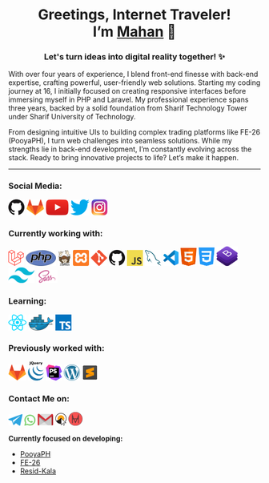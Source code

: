 <h1 align="center">Greetings, Internet Traveler! <br> I’m <a href="https://mahanman.ir">Mahan</a> 🚀</h1>
<h3 align="center">Let's turn ideas into digital reality together! ✨</h3>



<!-- Transforming Ideas into Digital Magic ! -->

With over four years of experience, I blend front-end finesse with back-end expertise, crafting powerful, user-friendly web solutions. Starting my coding journey at 16, I initially focused on creating responsive interfaces before immersing myself in PHP and Laravel. My professional experience spans three years, backed by a solid foundation from Sharif Technology Tower under Sharif University of Technology.

From designing intuitive UIs to building complex trading platforms like FE-26 (PooyaPH), I turn web challenges into seamless solutions. While my strengths lie in back-end development, I’m constantly evolving across the stack. Ready to bring innovative projects to life? Let’s make it happen.






---

<h3 align="left">Social Media:</h3>

[![GitHub](icons/github.png)](https://github.com/MahanManouchehri)
[![GitLab](icons/gitlab.png)](https://gitlab.com/mahan.m.o.app)
[![YouTube](icons/youtube.png)](https://www.youtube.com/@Damavand-it)
[![Twitter](icons/twitter.png)](https://x.com/MahanManouchehr)
[![Instagram](icons/instagram.png)](https://www.instagram.com/mhn.man)

<h3 align="left">Currently working with:</h3>

<a href="https://laravel.com/" title="Laravel"><img src="icons/laravel.png" /></a>
<a href="https://www.php.net/" title="PHP"><img src="icons/php.png" /></a>
<a href="https://getcomposer.org/" title="Composer"><img src="icons/composer.png" /></a>
<a href="https://www.apachefriends.org/" title="xampp"><img width="32px" src="icons/xampp.svg" /></a>
<a href="https://git-scm.com/" title="Git"><img src="icons/git.png" /></a>
<a href="https://github.com/" title="GitHub"><img src="icons/github.png" /></a>
<a href="https://en.wikipedia.org/wiki/JavaScript" title="JavaScript"><img src="icons/javascript.png" /></a>
<a href="https://www.mysql.com/" title="MySQL"><img src="icons/mysql.png" /></a>
<a href="https://code.visualstudio.com/" title="Visual Studio Code"><img src="icons/vscode.png" /></a>
<a href="https://en.wikipedia.org/wiki/HTML" title="html"><img width="32px" src="icons/html.png" /></a>
<a href="https://en.wikipedia.org/wiki/css" title="css"><img width="32px" src="icons/css.png" /></a>
<a href="https://getbootstrap.com/" title="bootstrap"><img width="42px" src="icons/bootstrap.png" /></a>
<a href="https://tailwindcss.com/" title="tailwind"><img width="52px" src="icons/tailwind.png" /></a>
<a href="https://sass-lang.com/" title="sass"><img width="42px" src="icons/sass.png" /></a>

<h3 align="left">Learning:</h3>

<a href="https://reactjs.org/" title="React"><img src="icons/react.png" /></a>
<a href="https://www.docker.com/" title="Docker"><img src="icons/docker.png" /></a>
<a href="https://www.typescriptlang.org/" title="TypeScript"><img src="icons/typescript.png" /></a>

<h3 align="left">Previously worked with:</h3>

<a href="https://gitlab.com/" title="GitLab"><img src="icons/gitlab.png" /></a>
<a href="https://www.jquery.com/" title="jquery"><img width="32px" src="icons/jquery.png" /></a>
<a href="https://www.jetbrains.com/phpstorm/" title="PHPStorm"><img src="icons/phpstorm.png" /></a>
<a href="https://wordpress.org/" title="WordPress"><img src="icons/wordpress.png" /></a>
<a href="https://sublime.com/" title="sublime"><img width="32px" src="icons/sublime.png" /></a>

<h3 align="left">Contact Me on:</h3>

<a href="https://t.me/mahan_mann" title="telegram"><img width="28px" src="icons/telegram.png" /></a>
<a href="https://api.whatsapp.com/send?phone=989123336474" title="whatsapp"><img width="22px" src="icons/whatsapp.png" /></a>
<a href="mailto: mahan.manouchehri.dev@gmail.com" title="gmail"><img width="32px" src="icons/gmail.png" /></a>
<a href="https://damavand-it.com/" title="damavand"><img width="22px" src="icons/damavand.png" /></a>
<a href="https://mahanman.ir/" title="site"><img width="28px" src="icons/site.png" /></a>

**Currently focused on developing:**

- [PooyaPH](https://pooyaph.com/)
- [FE-26](https://FE-26.ir/)
- [Resid-Kala](https://resid-kala.ir/)








